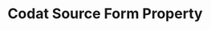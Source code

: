 ---
# -------------------------- #
#     USING THIS TEMPLATE    #
# -------------------------- #

## NEED HELP USING THIS TEMPLATE? SEE:
## https://docs-about-stitch-docs.netlify.com/reference/connect-templates/destination-form-property/
## FOR INSTRUCTIONS & REFERENCE INFO


# -------------------------- #
#        CONTENT TYPE        #
# -------------------------- #

product-type: "connect"
content-type: "api-form"
form-type: "source"
key: "source-form-properties-codat-object"


# -------------------------- #
#        OBJECT INFO         #
# -------------------------- #

title: "Codat Source Form Property"
api-type: "platform.codat"
display-name: "Codat"

source-type: "saas"
docs-name: "codat"

description: ""

# -------------------------- #
#      OBJECT ATTRIBUTES     #
# -------------------------- #

uses-start-date: true

object-attributes:
  - name: "api_key"
    type: "string"
    required: true
    description: |
      Your {{ form-property.display-name }} API key. Refer to the [{{ form-property.display-name }} documentation]({{ doc-link | prepend: site.baseurl }}) for instructions on retrieving this credential.
    value: "<{{ form-property.display-name | upcase }}_API_KEY>"

  - name: "uat_urls"
    type: "string"
    required: false
    description: |
      Indicates whether the instance being connected is a UAT (sandbox) instance or not.
    value: ""
---